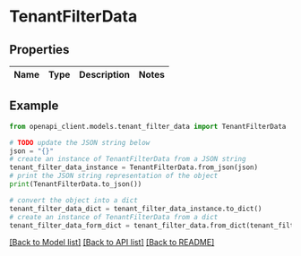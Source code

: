 # TenantFilterData


## Properties

Name | Type | Description | Notes
------------ | ------------- | ------------- | -------------

## Example

```python
from openapi_client.models.tenant_filter_data import TenantFilterData

# TODO update the JSON string below
json = "{}"
# create an instance of TenantFilterData from a JSON string
tenant_filter_data_instance = TenantFilterData.from_json(json)
# print the JSON string representation of the object
print(TenantFilterData.to_json())

# convert the object into a dict
tenant_filter_data_dict = tenant_filter_data_instance.to_dict()
# create an instance of TenantFilterData from a dict
tenant_filter_data_form_dict = tenant_filter_data.from_dict(tenant_filter_data_dict)
```
[[Back to Model list]](../README.md#documentation-for-models) [[Back to API list]](../README.md#documentation-for-api-endpoints) [[Back to README]](../README.md)


